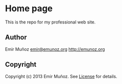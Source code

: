 # Home page

This is the repo for my professional web site.

## Author

Emir Muñoz <emir@emunoz.org> http://emunoz.org

## Copyright

Copyright (c) 2013 Emir Muñoz. See [License](https://github.com/emir-munoz/emir-munoz.github.com/blob/master/LICENSE) for details.

